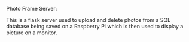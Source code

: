 Photo Frame Server:

This is a flask server used to upload and delete photos from a SQL database being saved on a Raspberry Pi which is then used to display a picture on a monitor.

